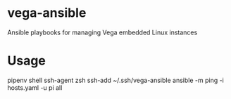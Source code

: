 # vega-ansible
Ansible playbooks for managing Vega embedded Linux instances

# Usage
pipenv shell
ssh-agent zsh
ssh-add ~/.ssh/vega-ansible
ansible -m ping -i hosts.yaml -u pi all